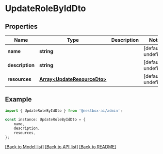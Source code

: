 # UpdateRoleByIdDto


## Properties

Name | Type | Description | Notes
------------ | ------------- | ------------- | -------------
**name** | **string** |  | [default to undefined]
**description** | **string** |  | [default to undefined]
**resources** | [**Array&lt;UpdateResourceDto&gt;**](UpdateResourceDto.md) |  | [default to undefined]

## Example

```typescript
import { UpdateRoleByIdDto } from '@nestbox-ai/admin';

const instance: UpdateRoleByIdDto = {
    name,
    description,
    resources,
};
```

[[Back to Model list]](../README.md#documentation-for-models) [[Back to API list]](../README.md#documentation-for-api-endpoints) [[Back to README]](../README.md)
